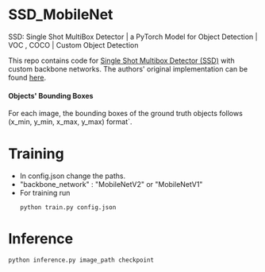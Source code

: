 # SSD_MobileNet
SSD: Single Shot MultiBox Detector | a PyTorch Model for Object Detection | VOC , COCO | Custom Object Detection  

This repo contains code for [Single Shot Multibox Detector (SSD)](https://arxiv.org/abs/1512.02325) with custom backbone networks. The authors' original implementation can be found [here](https://github.com/weiliu89/caffe/tree/ssd).


#### Objects' Bounding Boxes

For each image, the bounding boxes of the ground truth objects follows (x_min, y_min, x_max, y_max) format`.

# Training
* In config.json change the paths. 
* "backbone_network" : "MobileNetV2" or "MobileNetV1"
* For training run
  ```
  python train.py config.json
  ```
# Inference 
  ```
  python inference.py image_path checkpoint
  ```
 

